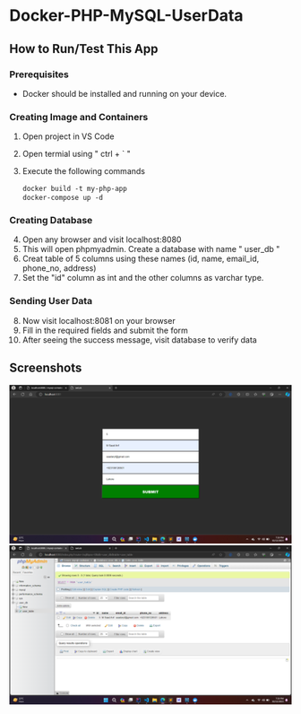 # Docker-PHP-MySQL-UserData

## How to Run/Test This App

### Prerequisites
- Docker should be installed and running on your device.

### Creating Image and Containers
1. Open project in VS Code
2. Open termial using " ctrl + ` "
3. Execute the following commands
   
   ```
   docker build -t my-php-app
   docker-compose up -d
   ```

###  Creating Database
4. Open any browser and visit localhost:8080
5. This will open phpmyadmin. Create a database with name " user_db "
6. Creat table of 5 columns using these names (id, name, email_id, phone_no, address)
7. Set the "id" column as int and the other columns as varchar type.

### Sending User Data
8. Now visit localhost:8081 on your browser
9. Fill in the required fields and submit the form
10. After seeing the success message, visit database to verify data

## Screenshots
![ Screenshot1: Home Page ](Screenshot.png)
![ Screenshot2: phpmyadmin ](Screenshot2.png)
